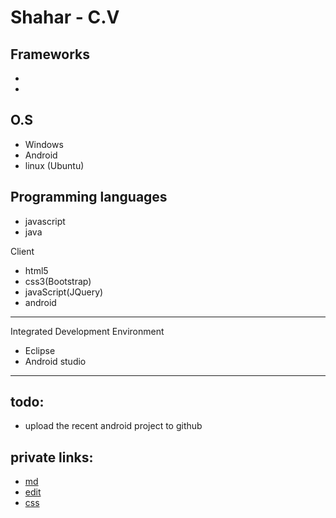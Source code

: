Shahar - C.V
=====

Frameworks
-----
-
- 
O.S
------
- Windows
- Android
- linux (Ubuntu)

Programming languages
-----
- javascript
- java

Client

- html5
- css3(Bootstrap)
- javaScript(JQuery)
- android
-----
Integrated Development Environment

- Eclipse
- Android studio
-----
todo:
-----
- upload the recent android project to github


private links:
-------
- [md](http://gitbookio.gitbooks.io/markdown/)
- [edit](https://github.com/amanecer2/amanecer2.github.io/edit/master/README.md)
- [css](https://github.com/amanecer2/amanecer2.github.io/generated_pages/new)
